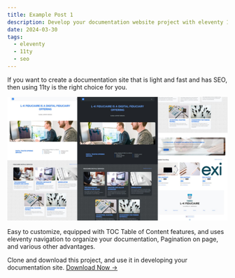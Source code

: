 ```yaml
---
title: Example Post 1
description: Develop your documentation website project with eleventy 11ty
date: 2024-03-30
tags: 
  - eleventy
  - 11ty
  - seo
---
```

If you want to create a documentation site that is light and fast and has SEO, then using 11ty is the right choice for you.

![Documentation site 11ty project](./jamstackseo.jpg)

Easy to customize, equipped with TOC Table of Content features, and uses eleventy navigation to organize your documentation, Pagination on page, and various other advantages.

Clone and download this project, and use it in developing your documentation site. [Download Now →](/)
